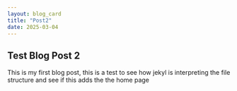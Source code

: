 ```yaml
---
layout: blog_card
title: "Post2"
date: 2025-03-04
---
```


## Test Blog Post 2
This is my first blog post, this is a test to see how jekyl is interpreting the file structure and see if this adds the the home page
